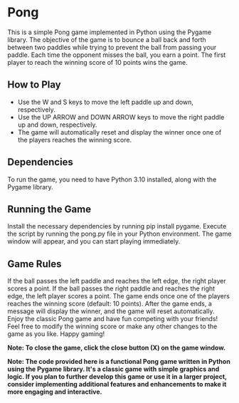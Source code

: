 # Pong 

This is a simple Pong game implemented in Python using the Pygame library. The objective of the game is to bounce a ball back and forth between two paddles while trying to prevent the ball from passing your paddle. Each time the opponent misses the ball, you earn a point. The first player to reach the winning score of 10 points wins the game.

## How to Play
- Use the W and S keys to move the left paddle up and down, respectively.
- Use the UP ARROW and DOWN ARROW keys to move the right paddle up and down, respectively.
- The game will automatically reset and display the winner once one of the players reaches the winning score.


## Dependencies
To run the game, you need to have Python 3.10 installed, along with the Pygame library.

## Running the Game
Install the necessary dependencies by running pip install pygame.
Execute the script by running the pong.py file in your Python environment.
The game window will appear, and you can start playing immediately.

## Game Rules
If the ball passes the left paddle and reaches the left edge, the right player scores a point.
If the ball passes the right paddle and reaches the right edge, the left player scores a point.
The game ends once one of the players reaches the winning score (default: 10 points).
After the game ends, a message will display the winner, and the game will reset automatically.
Enjoy the classic Pong game and have fun competing with your friends! Feel free to modify the winning score or make any other changes to the game as you like. Happy gaming!

**Note: To close the game, click the close button (X) on the game window.**

**Note: The code provided here is a functional Pong game written in Python using the Pygame library. It's a classic game with simple graphics and logic. If you plan to further develop this game or use it in a larger project, consider implementing additional features and enhancements to make it more engaging and interactive.**
